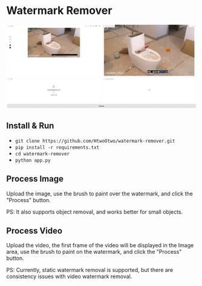 # Watermark Remover

![alt text](assets/image.png)
## Install & Run
- `git clone https://github.com/HtwoOtwo/watermark-remover.git`
- `pip install -r requirements.txt`
- `cd watermark-remover`
- `python app.py`

## Process Image
Upload the image, use the brush to paint over the watermark, and click the "Process" button.

PS: It also supports object removal, and works better for small objects.

## Process Video
Upload the video, the first frame of the video will be displayed in the Image area, use the brush to paint on the watermark, and click the "Process" button.

PS: Currently, static watermark removal is supported, but there are consistency issues with video watermark removal.